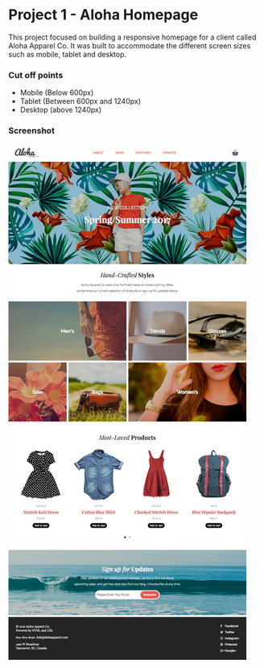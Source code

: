 # Project 1 - Aloha Homepage 
This project focused on building a responsive homepage for a client called Aloha Apparel Co. It was built to accommodate the different screen sizes such as mobile, tablet and desktop.

### Cut off points
  - Mobile (Below 600px)
  - Tablet (Between 600px and 1240px)
  - Desktop (above 1240px)

### Screenshot
  ![Alt text](./img/readme-screenshot/aloha-desktop.png "Aloha desktop")
